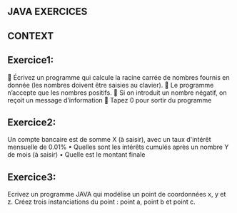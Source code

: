 ## JAVA EXERCICES

## CONTEXT

## Exercice1:

 Écrivez un programme qui calcule la racine carrée de nombres fournis en donnée (les
nombres doivent être saisies au clavier).
 Le programme n’accepte que les nombres positifs.
 Si on introduit un nombre négatif, on reçoit un message d’information
 Tapez 0 pour sortir du programme

## Exercice2:

Un compte bancaire est de somme X (à saisir), avec un taux d'intérêt mensuelle de
0.01%
• Quelles sont les intérêts cumulés après un nombre Y de mois (à saisir)
• Quelle est le montant finale

## Exercice3:

Ecrivez un programme JAVA qui modélise un point de coordonnées x, y et z. Créez trois
instanciations du point : point a, point b et point c.
